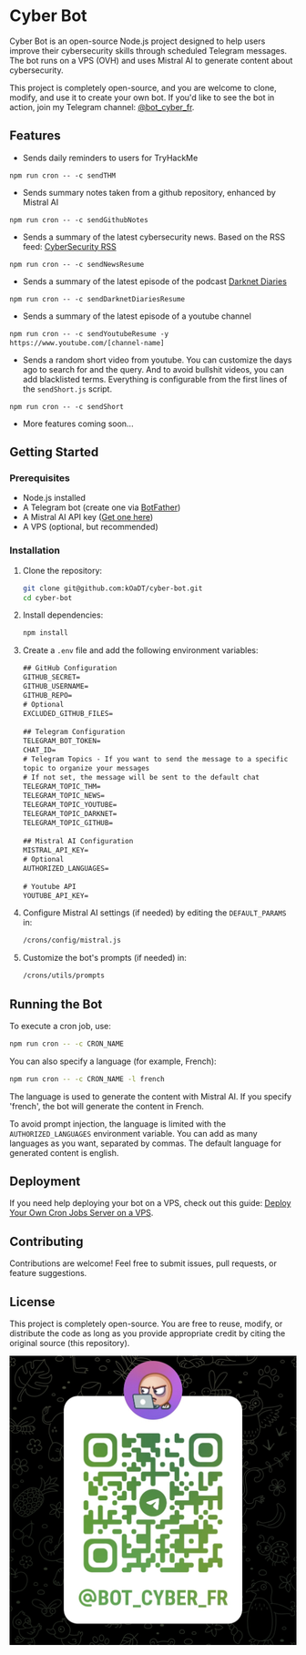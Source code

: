 # Cyber Bot

Cyber Bot is an open-source Node.js project designed to help users improve their cybersecurity skills through scheduled Telegram messages. The bot runs on a VPS (OVH) and uses Mistral AI to generate content about cybersecurity.

This project is completely open-source, and you are welcome to clone, modify, and use it to create your own bot. If you'd like to see the bot in action, join my Telegram channel: [@bot_cyber_fr](https://t.me/bot_cyber_fr).

## Features

- Sends daily reminders to users for TryHackMe

```
npm run cron -- -c sendTHM
```

- Sends summary notes taken from a github repository, enhanced by Mistral AI

```
npm run cron -- -c sendGithubNotes
```

- Sends a summary of the latest cybersecurity news. Based on the RSS feed: [CyberSecurity RSS](https://raw.githubusercontent.com/kOaDT/cyber-bot/refs/heads/develop/assets/CyberSecurityRSS.opml)

```
npm run cron -- -c sendNewsResume
```

- Sends a summary of the latest episode of the podcast [Darknet Diaries](https://darknetdiaries.com/)

```
npm run cron -- -c sendDarknetDiariesResume
```

- Sends a summary of the latest episode of a youtube channel

```
npm run cron -- -c sendYoutubeResume -y https://www.youtube.com/[channel-name]
```

- Sends a random short video from youtube. You can customize the days ago to search for and the query. And to avoid bullshit videos, you can add blacklisted terms. Everything is configurable from the first lines of the `sendShort.js` script.

```
npm run cron -- -c sendShort
```

- More features coming soon...

## Getting Started

### Prerequisites

- Node.js installed
- A Telegram bot (create one via [BotFather](https://t.me/BotFather))
- A Mistral AI API key ([Get one here](https://mistral.ai/))
- A VPS (optional, but recommended)

### Installation

1. Clone the repository:

   ```sh
   git clone git@github.com:kOaDT/cyber-bot.git
   cd cyber-bot
   ```

2. Install dependencies:

   ```sh
   npm install
   ```

3. Create a `.env` file and add the following environment variables:

   ```env
   ## GitHub Configuration
   GITHUB_SECRET=
   GITHUB_USERNAME=
   GITHUB_REPO=
   # Optional
   EXCLUDED_GITHUB_FILES=

   ## Telegram Configuration
   TELEGRAM_BOT_TOKEN=
   CHAT_ID=
   # Telegram Topics - If you want to send the message to a specific topic to organize your messages
   # If not set, the message will be sent to the default chat
   TELEGRAM_TOPIC_THM=
   TELEGRAM_TOPIC_NEWS=
   TELEGRAM_TOPIC_YOUTUBE=
   TELEGRAM_TOPIC_DARKNET=
   TELEGRAM_TOPIC_GITHUB=

   ## Mistral AI Configuration
   MISTRAL_API_KEY=
   # Optional
   AUTHORIZED_LANGUAGES=

   # Youtube API
   YOUTUBE_API_KEY=
   ```

4. Configure Mistral AI settings (if needed) by editing the `DEFAULT_PARAMS` in:

   ```sh
   /crons/config/mistral.js
   ```

5. Customize the bot's prompts (if needed) in:
   ```sh
   /crons/utils/prompts
   ```

## Running the Bot

To execute a cron job, use:

```sh
npm run cron -- -c CRON_NAME
```

You can also specify a language (for example, French):

```sh
npm run cron -- -c CRON_NAME -l french
```

The language is used to generate the content with Mistral AI. If you specify 'french', the bot will generate the content in French.

To avoid prompt injection, the language is limited with the `AUTHORIZED_LANGUAGES` environment variable. You can add as many languages as you want, separated by commas. The default language for generated content is english.

## Deployment

If you need help deploying your bot on a VPS, check out this guide: [Deploy Your Own Cron Jobs Server on a VPS](https://www.caleb-tech.blog/blog/deploy-your-own-cron-jobs-server-on-a-vps-in-9-simple-steps/).

## Contributing

Contributions are welcome! Feel free to submit issues, pull requests, or feature suggestions.

## License

This project is completely open-source. You are free to reuse, modify, or distribute the code as long as you provide appropriate credit by citing the original source (this repository).

![QR Code](./assets/qr.jpg)
